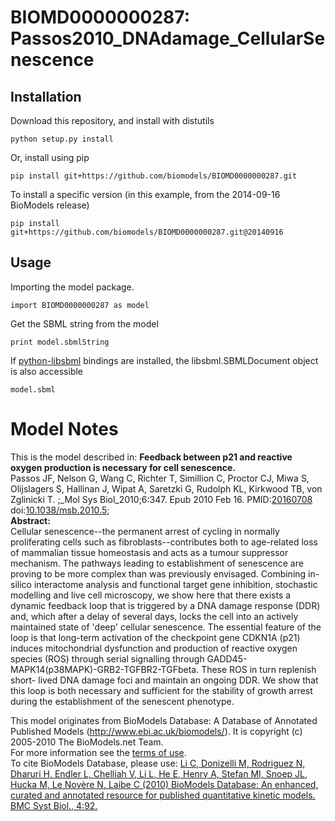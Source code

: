 # BIOMD0000000287: Passos2010_DNAdamage_CellularSenescence

## Installation

Download this repository, and install with distutils

`python setup.py install`

Or, install using pip

`pip install git+https://github.com/biomodels/BIOMD0000000287.git`

To install a specific version (in this example, from the 2014-09-16 BioModels release)

`pip install git+https://github.com/biomodels/BIOMD0000000287.git@20140916`

## Usage

Importing the model package.

`import BIOMD0000000287 as model`

Get the SBML string from the model

`print model.sbmlString`

If [python-libsbml](https://pypi.python.org/pypi/python-libsbml) bindings are
installed, the libsbml.SBMLDocument object is also accessible

`model.sbml`


# Model Notes


This is the model described in: **Feedback between p21 and reactive oxygen
production is necessary for cell senescence.**  
Passos JF, Nelson G, Wang C, Richter T, Simillion C, Proctor CJ, Miwa S,
Olijslagers S, Hallinan J, Wipat A, Saretzki G, Rudolph KL, Kirkwood TB, von
Zglinicki T. ;_Mol Sys Biol_2010;6:347. Epub 2010 Feb 16.
PMID:[20160708](http://www.ncbi.nlm.nih.gov/pubmed/20160708)
doi:[10.1038/msb.2010.5](http://dx.doi.org/10.1038/msb.2010.5);  
**Abstract:**   
Cellular senescence--the permanent arrest of cycling in normally proliferating
cells such as fibroblasts--contributes both to age-related loss of mammalian
tissue homeostasis and acts as a tumour suppressor mechanism. The pathways
leading to establishment of senescence are proving to be more complex than was
previously envisaged. Combining in-silico interactome analysis and functional
target gene inhibition, stochastic modelling and live cell microscopy, we show
here that there exists a dynamic feedback loop that is triggered by a DNA
damage response (DDR) and, which after a delay of several days, locks the cell
into an actively maintained state of 'deep' cellular senescence. The essential
feature of the loop is that long-term activation of the checkpoint gene CDKN1A
(p21) induces mitochondrial dysfunction and production of reactive oxygen
species (ROS) through serial signalling through
GADD45-MAPK14(p38MAPK)-GRB2-TGFBR2-TGFbeta. These ROS in turn replenish short-
lived DNA damage foci and maintain an ongoing DDR. We show that this loop is
both necessary and sufficient for the stability of growth arrest during the
establishment of the senescent phenotype.

This model originates from BioModels Database: A Database of Annotated
Published Models (http://www.ebi.ac.uk/biomodels/). It is copyright (c)
2005-2010 The BioModels.net Team.  
For more information see the [terms of
use](http://www.ebi.ac.uk/biomodels/legal.html).  
To cite BioModels Database, please use: [Li C, Donizelli M, Rodriguez N,
Dharuri H, Endler L, Chelliah V, Li L, He E, Henry A, Stefan MI, Snoep JL,
Hucka M, Le Novère N, Laibe C (2010) BioModels Database: An enhanced, curated
and annotated resource for published quantitative kinetic models. BMC Syst
Biol., 4:92.](http://www.ncbi.nlm.nih.gov/pubmed/20587024)


